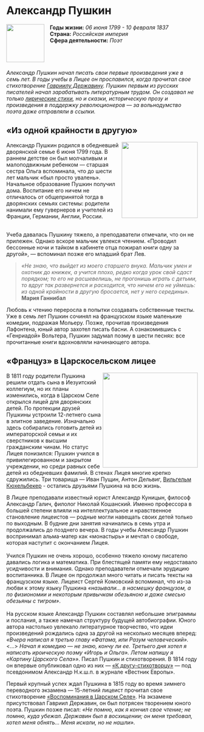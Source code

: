 # **Александр Пушкин**

<img src="https://irsepi.ru/wp-content/uploads/2019/09/Пушкин-А.С.-768x1063.jpg" width="100" align="left">

&nbsp;&nbsp;&nbsp;**Годы жизни:** *06 июня 1799 - 10 февраля 1837* \
&nbsp;&nbsp;&nbsp;**Страна:** *Российская империя* \
&nbsp;&nbsp;&nbsp;**Сфера деятельности:** *Поэт*
\
\
\
\
\
*Александр Пушкин начал писать свои первые произведения​ уже в семь лет. В годы учебы в Лицее​ он прославился, когда прочитал свое стихотворение [Гавриилу Державину](https://www.culture.ru/persons/8946/gavriil-derzhavin)​. Пушкин первым из русских писателей начал зарабатывать литературным трудом. Он создавал не только [лирические стихи](https://www.culture.ru/literature/poems/author-aleksandr-pushkin)​, но и сказки​, историческую прозу и произведения в поддержку революционеров — за вольнодумство поэта даже отправляли в ссылки.*


## «Из одной крайности в другую»

<img src="https://sub-cult.ru/images/2021/Praktika/C7B6CC6D-471F-445F-BA47-76A810083D35.png" width="200" align="right">
Александр Пушкин родился в обедневшей дворянской семье 6 июня 1799 года. В раннем детстве он был молчаливым и малоподвижным ребенком — старшая сестра Ольга вспоминала, что до шести лет мальчик «был просто увалень». Начальное образование Пушкин получил дома. Воспитание его ничем не отличалось от общепринятой тогда в дворянских семьях системы: родители нанимали ему гувернеров и учителей​ из Франции​, Германии​, Англии​, России.</br></br>

Учеба давалась Пушкину тяжело, а преподаватели отмечали, что он не прилежен. Однако вскоре мальчик увлекся чтением. «Проводил бессонные ночи и тайком в кабинете отца пожирал книги одну за другой», — вспоминал позже его младший брат Лев.

>*«Не знаю, что выйдет из моего старшего внука. Мальчик умен и охотник до книжек, а учится плохо, редко когда урок свой сдаст порядком; то его не расшевелишь, не прогонишь играть с детьми, то вдруг так развернется и расходится, что ничем его не уймешь: из одной крайности в другую бросается, нет у него середины».* </br> **Мария Ганнибал**

Любовь к чтению переросла в попытки создавать собственные тексты. Уже в семь лет Пушкин сочинял на французском языке маленькие комедии​, подражая Мольеру. Позже, прочитав произведения Лафонтена, юный автор захотел писать басни​. А ознакомившись с «Генриадой» Вольтера, Пушкин задумал поэму в шести песнях: все прочитанные книги вдохновляли начинающего автора.

## «Француз» в Царскосельском лицее
<img src="https://kakoy-smysl.ru/wp-content/uploads/2023/02/3780.jpg" width="250" align="right">

В 1811 году родители Пушкина решили отдать сына в Иезуитский коллегиум, но их планы изменились, когда в Царском Селе​ открылся лицей для дворянских детей​. По протекции друзей Пушкины устроили 12-летнего сына в элитное заведение. Изначально здесь собирались готовить детей из императорской семьи и их сверстников к высшим гражданским чинам. Но статус Лицея понизился: Пушкин учился в привилегированном и закрытом учреждении, но среди равных себе детей из обедневших фамилий. В стенах Лицея многие крепко сдружились. Три товарища — Иван Пущин​, Антон Дельвиг, [Вильгельм Кюхельбекер​](https://www.culture.ru/persons/9643/vilgelm-kyukhelbeker)​ - остались друзьями Пушкина​ на всю жизнь.


В Лицее преподавали известный юрист Александр Куницын, философ Александр Галич, филолог Николай Кошанский. Именно профессора в большей степени влияли на интеллектуальное и нравственное становление лицеистов — родные могли навещать своих детей только по выходным. В будние дни занятия начинались в семь утра и продолжались до позднего вечера. В годы учебы Александр Пушкин воспринимал альма-матер как «монастырь» и мечтал о свободе, которая наступит с окончанием Лицея.
</br></br>
Учился Пушкин не очень хорошо, особенно тяжело юному писателю давались логика и математика. При блестящей памяти ему недоставало усидчивости и внимания. Однако преподаватели отмечали эрудицию воспитанника. В Лицее он продолжал много читать и писать тексты на французском языке. Лицеист Сергей Комовский вспоминал, что из-за любви к этому языку Пушкина *«называли… в насмешку французом, а по физиономии и некоторым привычкам обезьяною и даже смесью обезьяны с тигром»*.
</br></br>
На русском языке Александр Пушкин составлял небольшие эпиграммы и послания, а также намечал структуру будущей автобиографии. Юного автора настолько увлекало литературное творчество, что идеи произведений рождались одна за другой на несколько месяцев вперед: *«Вчера написал я третью главу «Фатама, или Разум человеческий».* <…> *Начал я комедию — не знаю, кончу ли ее. Третьего дня хотел я написать ироическую поэму «Игорь и Ольга». Летом напишу я «Картину Царского Села»»*. Писал Пушкин и стихотворения​. В 1814 году он впервые опубликовал одно из них — [«К другу-стихотворцу»](https://www.culture.ru/poems/5096/k-drugu-stikhotvorcu)​ — под псевдонимом Александр Н.к.ш.п. в журнале «Вестник Европы».

Первый крупный успех ждал Пушкина в 1815 году во время зимнего переводного экзамена — 15-летний лицеист прочитал свое стихотворение [«Воспоминания в Царском Селе»](https://www.culture.ru/poems/5325/vospominaniya-v-carskom-sele)​. На экзамене присутствовал Гавриил Державин​, он был потрясен творением юного поэта. Пушкин позже писал: *«Не помню, как я кончил свое чтение; не помню, куда убежал. Державин был в восхищении; он меня требовал, хотел меня обнять… Меня искали, но не нашли».*
